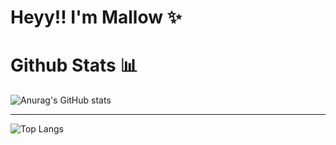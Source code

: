 # Heyy!! I'm Mallow ✨



# Github Stats 📊

![Anurag's GitHub stats](https://github-readme-stats.vercel.app/api?username=malfurra&show_icons=true&theme=tokyonight)

___
![Top Langs](https://github-readme-stats.vercel.app/api/top-langs/?username=malfurra&langs_count=8&theme=tokyonight)